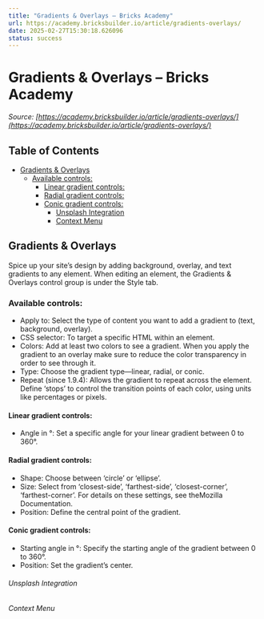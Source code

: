 ```yaml
---
title: "Gradients & Overlays – Bricks Academy"
url: https://academy.bricksbuilder.io/article/gradients-overlays/
date: 2025-02-27T15:30:18.626096
status: success
---
```


# Gradients & Overlays – Bricks Academy

*Source: [https://academy.bricksbuilder.io/article/gradients-overlays/](https://academy.bricksbuilder.io/article/gradients-overlays/)*

## Table of Contents

- [Gradients & Overlays](#gradients--overlays)
  - [Available controls:](#available-controls)
    - [Linear gradient controls:](#linear-gradient-controls)
    - [Radial gradient controls:](#radial-gradient-controls)
    - [Conic gradient controls:](#conic-gradient-controls)
        - [Unsplash Integration](#unsplash-integration)
        - [Context Menu](#context-menu)

## Gradients & Overlays

Spice up your site’s design by adding background, overlay, and text gradients to any element. When editing an element, the Gradients & Overlays control group is under the Style tab.

### Available controls:

- Apply to: Select the type of content you want to add a gradient to (text, background, overlay).
- CSS selector: To target a specific HTML within an element.
- Colors: Add at least two colors to see a gradient. When you apply the gradient to an overlay make sure to reduce the color transparency in order to see through it.
- Type: Choose the gradient type—linear, radial, or conic.
- Repeat (since 1.9.4): Allows the gradient to repeat across the element. Define ‘stops’ to control the transition points of each color, using units like percentages or pixels.

#### Linear gradient controls:

- Angle in °: Set a specific angle for your linear gradient between 0 to 360°.

#### Radial gradient controls:

- Shape: Choose between ‘circle’ or ‘ellipse’.
- Size: Select from ‘closest-side’, ‘farthest-side’, ‘closest-corner’, ‘farthest-corner’. For details on these settings, see theMozilla Documentation.
- Position: Define the central point of the gradient.

#### Conic gradient controls:

- Starting angle in °: Specify the starting angle of the gradient between 0 to 360°.
- Position: Set the gradient’s center.

###### Unsplash Integration

###### Context Menu

